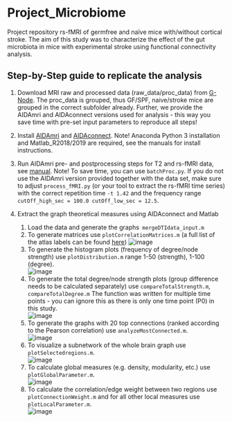 # Project_Microbiome
Project repository rs-fMRI of germfree and naïve mice with/without cortical stroke. 
The aim of this study was to characterize the effect of the gut microbiota in mice with experimental stroke using functional connectivity analysis. 

## Step-by-Step guide to replicate the analysis

1. Download MRI raw and processed data (raw_data/proc_data) from [G-Node](https://doi.org/10.12751/g-node.699mgv). The proc_data is grouped, thus GF/SPF, naive/stroke mice are grouped in the correct subfolder already. Further, we provide the AIDAmri and AIDAconnect versions used for analysis - this way you save time with pre-set input parameters to reproduce all steps!

2. Install [AIDAmri](https://github.com/aswendtlab/AIDAmri) and [AIDAconnect](https://github.com/aswendtlab/AIDAconnect). Note! Anaconda Python 3 installation and Matlab_R2018/2019 are required, see the manuals for install instructions. 

3. Run AIDAmri pre- and postprocessing steps for T2 and rs-fMRI data, see [manual](https://github.com/aswendtlab/AIDAmri/blob/master/manual.pdf). Note! To save time, you can use ```batchProc.py```. If you do not use the AIDAmri version provided together with the data set, make sure to adjust ```process_fMRI.py``` (or your tool to extract the rs-fMRI time series) with the correct repetition time ```-t 1.42``` and the frequency range ```cutOff_high_sec = 100.0 cutOff_low_sec = 12.5```.

4. Extract the graph theoretical measures using AIDAconnect and Matlab
   1. Load the data and generate the graphs``` mergeDTIdata_input.m```
   2. To generate matrices use ```plotCorrelationMatrices.m``` (a full list of the atlas labels can be found [here](https://github.com/aswendtlab/AIDAconnect/blob/master/Tools/infoData/acronyms_splitted.mat))
![image](https://user-images.githubusercontent.com/79273576/122476952-4e0f5000-cfc7-11eb-9ab4-2e0b09914eff.png)
   3. To generate the histogram plots (frequency of degree/node strength) use ```plotDistribution.m``` range 1-50 (strength), 1-100 (degree).\
![image](https://user-images.githubusercontent.com/79273576/122524317-45933580-d018-11eb-939b-06a28f2fea3e.png)
   6. To generate the total degree/node strength plots (group difference needs to be calculated separately) use ```compareTotalStrength.m```, ```compareTotalDegree.m``` The function was written for multiple time points - you can ignore this as there is only one time point (P0) in this study.\
![image](https://user-images.githubusercontent.com/79273576/122524498-7e330f00-d018-11eb-8647-3448257b5407.png)
   7. To generate the graphs with 20 top connections (ranked according to the Pearson correlation) use ```analyzeMostConnected.m```.\
![image](https://user-images.githubusercontent.com/79273576/122524945-02859200-d019-11eb-986a-582f96a085eb.png)
   8. To visualize a subnetwork of the whole brain graph use ```plotSelectedregions.m```.\
![image](https://user-images.githubusercontent.com/79273576/122526699-dff47880-d01a-11eb-8ce6-2bef58ca6309.png)
   9. To calculate global measures (e.g. density, modularity, etc.) use ```plotGlobalParameter.m```.\
![image](https://user-images.githubusercontent.com/79273576/122527429-95273080-d01b-11eb-8791-2fe36046a1eb.png)
   11. To calculate the correlation/edge weight between two regions use ```plotConnectionWeight.m``` and for all other local measures use ```plotLocalParameter.m```.\
![image](https://user-images.githubusercontent.com/79273576/122527635-c99aec80-d01b-11eb-9978-221850ca0ce2.png)
